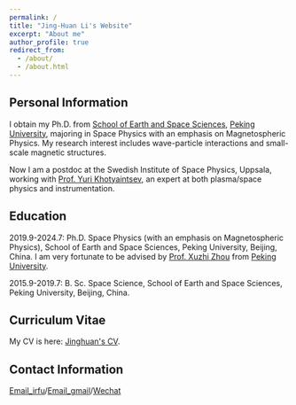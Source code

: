 ```yaml
---
permalink: /
title: "Jing-Huan Li's Website"
excerpt: "About me"
author_profile: true
redirect_from: 
  - /about/
  - /about.html
---
```


Personal Information
---
I obtain my Ph.D. from [School of Earth and Space Sciences](https://sess.pku.edu.cn/), [Peking University](https://pku.edu.cn/), majoring in Space Physics with an emphasis on Magnetospheric Physics. My research interest includes wave-particle interactions and small-scale magnetic structures.

Now I am a postdoc at the Swedish Institute of Space Physics, Uppsala, working with [Prof. Yuri Khotyaintsev](https://scholar.google.com/citations?user=n8MxB-AAAAAJ&hl=zh-CN), an expert at both plasma/space physics and instrumentation.

Education
---
2019.9-2024.7:  Ph.D. Space Physics (with an emphasis on Magnetospheric Physics), School of Earth and Space Sciences, Peking University, Beijing, China.
I am very fortunate to be advised by [Prof. Xuzhi Zhou](https://faculty.pku.edu.cn/xzzhou/zh_CN/index.htm) from [Peking University](https://pku.edu.cn/).

2015.9-2019.7: B. Sc. Space Science, School of Earth and Space Sciences, Peking University, Beijing, China.

Curriculum Vitae
---
My CV is here: [Jinghuan's CV](../assets/Curriculum_Vitae.pdf).

Contact Information
---
[Email_irfu](mailto:jinghuan.li@irfu.se)/[Email_gmail](mailto:lijinghuan1997@gmail.com)/[Wechat](../images/WeChat.jpg)


